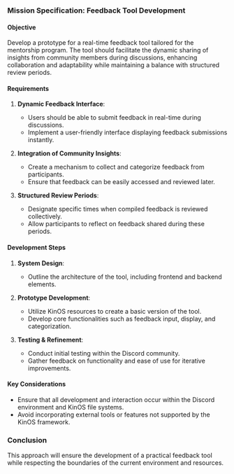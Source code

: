 ### Mission Specification: Feedback Tool Development

#### Objective
Develop a prototype for a real-time feedback tool tailored for the mentorship program. The tool should facilitate the dynamic sharing of insights from community members during discussions, enhancing collaboration and adaptability while maintaining a balance with structured review periods.

#### Requirements
1. **Dynamic Feedback Interface**:  
   - Users should be able to submit feedback in real-time during discussions.  
   - Implement a user-friendly interface displaying feedback submissions instantly.

2. **Integration of Community Insights**:  
   - Create a mechanism to collect and categorize feedback from participants.  
   - Ensure that feedback can be easily accessed and reviewed later.

3. **Structured Review Periods**:  
   - Designate specific times when compiled feedback is reviewed collectively.  
   - Allow participants to reflect on feedback shared during these periods.

#### Development Steps
1. **System Design**:  
   - Outline the architecture of the tool, including frontend and backend elements.

2. **Prototype Development**:  
   - Utilize KinOS resources to create a basic version of the tool.  
   - Develop core functionalities such as feedback input, display, and categorization.

3. **Testing & Refinement**:  
   - Conduct initial testing within the Discord community.  
   - Gather feedback on functionality and ease of use for iterative improvements.

#### Key Considerations
- Ensure that all development and interaction occur within the Discord environment and KinOS file systems.  
- Avoid incorporating external tools or features not supported by the KinOS framework.

### Conclusion
This approach will ensure the development of a practical feedback tool while respecting the boundaries of the current environment and resources.
